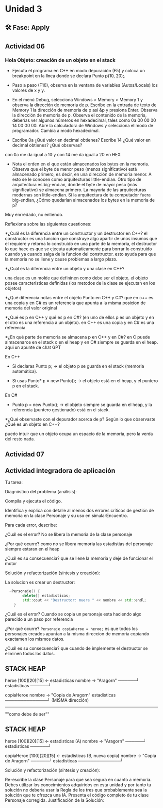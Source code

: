 # Unidad 3


## 🛠 Fase: Apply
## Actividad 06
### Hola Objeto: creación de un objeto en el stack

* Ejecuta el programa en C++ en modo depuración (F5) y coloca un breakpoint en la línea donde se declara Punto p(10, 20);.
  
* Paso a paso (F10), observa en la ventana de variables (Autos/Locals) los valores de x y y.
  
* En el menú Debug, selecciona Windows > Memory > Memory 1 y observa la dirección de memoria de p. Escribe en la entrada de texto de Memory 1 la dirección de memoria de p así &p y presiona Enter. Observa la dirección de memoria de p. Observa el contenido de la memoria, deberías ver algunos números en hexadecimal, tales como 0a 00 00 00 14 00 00 00.
Abre la calculadora de Windows y selecciona el modo de programador. Cambia a modo hexadecimal.

* Escribe 0a ¿Qué valor en decimal obtienes? Escribe 14 ¿Qué valor en decimal obtienes? ¿Qué observas?

con 0a me da igual a 10 y con 14 me da igual a 20 en HEX

* Nota el orden en el que están almacenados los bytes en la memoria. Observa que el byte de menor peso (menos significativo) está almacenado primero, es decir, en una dirección de memoria menor. A esto se le conocen como arquitecturas little-endian. Otro tipo de arquitectura es big-endian, donde el byte de mayor peso (más significativo) se almacena primero. La mayoría de las arquitecturas modernas son little-endian. Si la arquitectura de tu computador fuera big-endian, ¿Cómo quedarían almacenados los bytes en la memoria de p?

Muy enrredado, no entiendo.

Reflexiona sobre las siguientes cuestiones:

*¿Cuál es la diferencia entre un constructor y un destructor en C++? el constructor es una funcion que construye algo apartir de unos insumos que el requiere y retorna lo construido en una parte de la memoria, el destructor lo que hace es que se ejecuta automaticamente para borrar lo construido cuando ya cuando salga de la funcion del constructor. esto ayuda para que la memoria no se llene y cause problemas a largo plazo.

*¿Cuál es la diferencia entre un objeto y una clase en C++?

una clase es un molde que defininen como debe ser el objeto, el objeto posee caracteristicas definidas (los metodos de la clase se ejecutan en los objetos)

*¿Qué diferencia notas entre el objeto Punto en C++ y C#?
que en c++ es una copia y en C# es un referencia que apunta a la misma posicion de memoria del valor original

*¿Qué es p en C++ y qué es p en C#? (en uno de ellos p es un objeto y en el otro es una referencia a un objeto).
en C++ es una copia y en C# es una referencia.

*¿En qué parte de memoria se almacena p en C++ y en C#?
en C puede almacenarce en el stack o en el heap y en C# siempre se guarda en el heap. aqui un apunte de chat GPT

En C++

* Si declaras Punto p; → el objeto p se guarda en el stack (memoria automática).

* Si usas Punto* p = new Punto(); → el objeto está en el heap, y el puntero p en el stack.

En C#

*  Punto p = new Punto(); → el objeto siempre se guarda en el heap, y la referencia (puntero gestionado) está en el stack.

*¿Qué observaste con el depurador acerca de p? Según lo que observaste ¿Qué es un objeto en C++?

puedo intuir que un objeto ocupa un espacio de la memoria, pero la verda del resto nada.

## Actividad 07

## Actividad integradora de aplicación

Tu tarea:

Diagnóstico del problema (análisis):

Compila y ejecuta el código.

Identifica y explica con detalle al menos dos errores críticos de gestión de memoria en la clase Personaje y su uso en simularEncuentro.

Para cada error, describe:

¿Cuál es el error? No se libera la memoria de la clase personaje

¿Por qué ocurre? como no se libera memoria las estadistias del personaje siempre estaran en el heap

¿Cuál es su consecuencia? que se llene la memoria y deje de funcionar el motor

Solución y refactorización (síntesis y creación):

La solucion es crear un destructor:

```cpp
  ~Personaje() {
        delete[] estadisticas;
        std::cout << "Destructor: muere " << nombre << std::endl;
    }
```


¿Cuál es el error? Cuando se copia un personaje esta haciendo algo parecido a un paso por referencia 

¿Por qué ocurre? `Personaje copiaHeroe = heroe;` es que todos los personajes creados apuntan a la misma direccion de memoria copiando exactamen los mismos datos.

¿Cuál es su consecuencia? que cuando de implemente el destructor se eliminen todos los datos.

STACK                          HEAP
--------------------------------------------------
heroe                          [100][20][15]   ← estadisticas
   nombre → "Aragorn"  ──────┘
   estadisticas ──────┘

copiaHeroe
   nombre → "Copia de Aragorn"
   estadisticas ──────────────┘ (MISMA dirección)

----------------------------------------------------------------------------------
""como debe de ser""

STACK                          HEAP
--------------------------------------------------
heroe                          [100][20][15]   ← estadisticas (A)
   nombre → "Aragorn"  ──────┘
   estadisticas ──────┘

copiaHeroe                     [100][20][15]   ← estadisticas (B, nueva copia)
   nombre → "Copia de Aragorn" ──────┘
   estadisticas ──────────────┘


Solución y refactorización (síntesis y creación):

Re-escribe la clase Personaje para que sea segura en cuanto a memoria. Debes utilizar los conocimientos adquiridos en esta unidad y por tanto tu solución no debería usar la Regla de los tres que probablemente sea la solución que te ofrezca una IA.
Presenta el código completo de tu clase Personaje corregida.
Justificación de la Solución:




